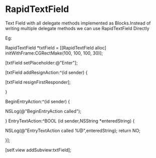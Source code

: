 # RapidTextField
Text Field with all delegate methods implemented as Blocks.Instead of writing multiple delegate methods we can use RapidTextField Directly 

Eg:

RapidTextField *txtField = [[RapidTextField alloc] initWithFrame:CGRectMake(100, 100, 100, 30)];

[txtField setPlaceholder:@"Enter"];

[txtField addResignAction:^(id sender) {

 [txtField resignFirstResponder];

 } 

 BeginEntryAction:^(id sender) {

 NSLog(@"BeginEntryAction called");

 } 
 EntryTextAction:^BOOL (id sender,NSString *enteredString) {
 
 NSLog(@"EntryTextAction called %@",enteredString);
 return NO;
 
 }];
 
[self.view addSubview:txtField];
